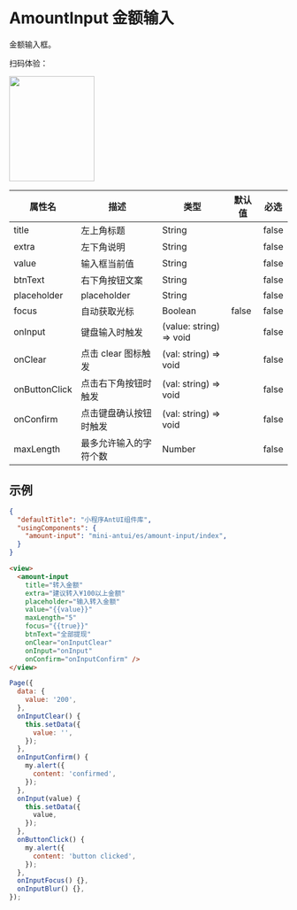 # AmountInput 金额输入

金额输入框。

扫码体验：

<img src="https://gw.alipayobjects.com/zos/rmsportal/qZmlRHhFariKmpfXMsTC.jpeg" width="154" height="190" />


| 属性名 | 描述 | 类型 | 默认值 | 必选 |
|----|----|----|----|----|
| title | 左上角标题 | String |  | false |
| extra | 左下角说明 | String |  | false |
| value | 输入框当前值 | String |  | false |
| btnText | 右下角按钮文案 | String |  | false |
| placeholder | placeholder | String | | false |
| focus | 自动获取光标 | Boolean | false | false |
| onInput | 键盘输入时触发 | (value: string) => void | | false |
| onClear | 点击 clear 图标触发 | (val: string) => void | | false |
| onButtonClick | 点击右下角按钮时触发 | (val: string) => void | | false |
| onConfirm | 点击键盘确认按钮时触发 | (val: string) => void | | false |
| maxLength | 最多允许输入的字符个数 | Number | | false |


## 示例

```json
{
  "defaultTitle": "小程序AntUI组件库",
  "usingComponents": {
    "amount-input": "mini-antui/es/amount-input/index",
  }
}
```

```html
<view>
  <amount-input
    title="转入金额"
    extra="建议转入¥100以上金额"
    placeholder="输入转入金额"
    value="{{value}}"
    maxLength="5"
    focus="{{true}}"
    btnText="全部提现"
    onClear="onInputClear"
    onInput="onInput"
    onConfirm="onInputConfirm" />
</view>
```

```javascript
Page({
  data: {
    value: '200',
  },
  onInputClear() {
    this.setData({
      value: '',
    });
  },
  onInputConfirm() {
    my.alert({
      content: 'confirmed',
    });
  },
  onInput(value) {
    this.setData({
      value,
    });
  },
  onButtonClick() {
    my.alert({
      content: 'button clicked',
    });
  },
  onInputFocus() {},
  onInputBlur() {},
});
```
